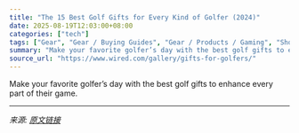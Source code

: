 ```yaml
---
title: "The 15 Best Golf Gifts for Every Kind of Golfer (2024)"
date: 2025-08-19T12:03:00+08:00
categories: ["tech"]
tags: ["Gear", "Gear / Buying Guides", "Gear / Products / Gaming", "Shopping", "buying guides", "gift guides", "golf", "Hole in One"]
summary: "Make your favorite golfer’s day with the best golf gifts to enhance every part of their game."
source_url: "https://www.wired.com/gallery/gifts-for-golfers/"
---
```


Make your favorite golfer’s day with the best golf gifts to enhance every part of their game.

---

*来源: [原文链接](https://www.wired.com/gallery/gifts-for-golfers/)*
